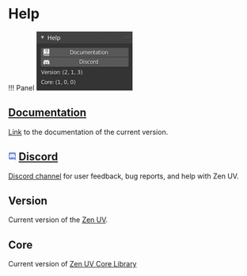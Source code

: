 # Help

!!! Panel
    ![Help](img/screen/help/help.png)

## [Documentation](https://zen-masters.github.io/Zen-UV/)

[Link](https://zen-masters.github.io/Zen-UV/) to the documentation of the current version.

## ![Discord](img/icons/services/discord-16.png) [**Discord**](https://discord.gg/wGpFeME)

[Discord channel](https://discord.gg/wGpFeME) for user feedback, bug reports, and help with Zen UV.

## Version

Current version of the [Zen UV](https://www.blendermarket.com/products/zen-uv).


## Core

Current version of [Zen UV Core Library](https://sergeytyapkin.gumroad.com/l/ZenUVCore)